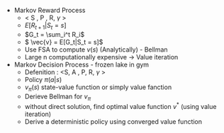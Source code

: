 - Markov Reward Process
  - < S , P , R, $\gamma$ >
  - $E[R_{t+1} | S_{t} = s]$
  - $G_t = \sum_i^t R_i$
  - $ \vec{v} = E[G_t|S_t = s]$
  - Use FSA to compute $v(s)$ (Analytically) - Bellman
  - Large n computationally expensive -> Value iteration
- Markov Decision Process - frozen lake in gym
  - Defenition : <S, A , P, R, $\gamma$ >
  - Policy $\pi(a|s)$
  - $v_{\pi}(s)$ state-value function or simply value fanction
  - Derieve Bellman for $v_{\pi}$
  - without direct solution, find optimal value function $v^*$ (using value iteration)
  - Derive a deterministic policy using converged value function 
